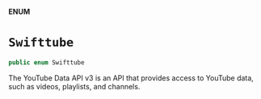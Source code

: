 **ENUM**

# `Swifttube`

```swift
public enum Swifttube
```

The YouTube Data API v3 is an API that provides access to YouTube data, such as videos, playlists, and channels.

